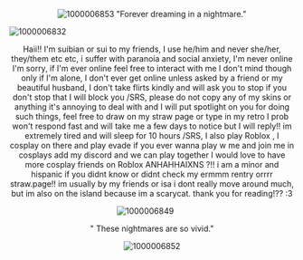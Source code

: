 

 <p align="center"

![1000006853](https://github.com/user-attachments/assets/4225079f-1465-4f7e-b379-d8213a674420)
"Forever dreaming in a nightmare."

![1000006832](https://github.com/user-attachments/assets/4329bf8d-e34e-49d4-a011-b0b90d5badda)



 <p align="center"
  
Haii!! I'm suibian or sui to my friends, I use he/him and never she/her, they/them etc etc, i suffer with paranoia and social anxiety, I'm never online I'm sorry, if I'm ever online feel free to interact with me I don't mind though only if I'm alone, I don't ever get online unless asked by a friend or my beautiful husband, I don't take flirts kindly and will ask you to stop if you don't stop that I will block you /SRS, please do not copy any of my skins or anything it's annoying to deal with and I will put spotlight on you for doing such things, feel free to draw on my straw page or type in my retro I prob won't respond fast and will take me a few days to notice but I will reply!! im extremely tired and will sleep for 10 hours /SRS, I also play Roblox , I cosplay on there and play evade if you ever wanna play w me and join me in cosplays add my discord and we can play together I would love to have more cosplay friends on Roblox ANHAHHAIXNS ?!! i am a minor and hispanic if you didnt know or didnt check my ermmm rentry orrrr straw.page!! im usually by my friends or isa i dont really move around much, but im also on the island because im a scarycat. thank you for reading!?? :3

 <p align="center"

![1000006849](https://github.com/user-attachments/assets/f5b75698-c207-4b8b-a4a1-bb7adb4b6fd0)
‎ ‎ ‎ ‎ ‎ ‎ 
 <p align="center"

" These nightmares are so vivid."

 <p align="center"


![1000006852](https://github.com/user-attachments/assets/bb4a4fbe-f735-42f2-bfb5-04197bc1529c)
